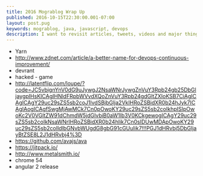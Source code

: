 ```yaml
---
title: 2016 Mograblog Wrap Up
published: 2016-10-15T22:30:00.001-07:00
layout: post.pug
keywords: mograblog, java, javascript, devops
description: I want to revisit articles, tweets, videos and major things I liked or I think worth mentioning in 2016
---
```



 - Yarn
 - http://www.zdnet.com/article/a-better-name-for-devops-continuous-improvement/
 - devrant
 - hacked - game
 - http://latentflip.com/loupe/?code=JC5vbignYnV0dG9uJywgJ2NsaWNrJywgZnVuY3Rpb24gb25DbGljaygpIHsKICAgIHNldFRpbWVvdXQoZnVuY3Rpb24gdGltZXIoKSB7CiAgICAgICAgY29uc29sZS5sb2coJ1lvdSBjbGlja2VkIHRoZSBidXR0b24hJyk7ICAgIAogICAgfSwgMjAwMCk7Cn0pOwoKY29uc29sZS5sb2coIkhpISIpOwoKc2V0VGltZW91dChmdW5jdGlvbiB0aW1lb3V0KCkgewogICAgY29uc29sZS5sb2coIkNsaWNrIHRoZSBidXR0b24hIik7Cn0sIDUwMDApOwoKY29uc29sZS5sb2coIldlbGNvbWUgdG8gbG91cGUuIik7!!!PGJ1dHRvbj5DbGljayBtZSE8L2J1dHRvbj4%3D
 - https://github.com/avajs/ava
 - https://jitpack.io/
 - http://www.metalsmith.io/
 - chrome 54
 - angular 2 release

